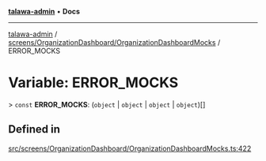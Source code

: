 [**talawa-admin**](../../../../README.md) • **Docs**

***

[talawa-admin](../../../../modules.md) / [screens/OrganizationDashboard/OrganizationDashboardMocks](../README.md) / ERROR\_MOCKS

# Variable: ERROR\_MOCKS

\> `const` **ERROR\_MOCKS**: (`object` \| `object` \| `object` \| `object`)[]

## Defined in

[src/screens/OrganizationDashboard/OrganizationDashboardMocks.ts:422](https://github.com/PalisadoesFoundation/talawa-admin/blob/3f6b41a67c6932f4c0bce6ffb822d4ef12ede8c8/src/screens/OrganizationDashboard/OrganizationDashboardMocks.ts#L422)
